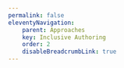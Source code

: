 ```yaml
---
permalink: false
eleventyNavigation:
    parent: Approaches
    key: Inclusive Authoring
    order: 2
    disableBreadcrumbLink: true
---
```

